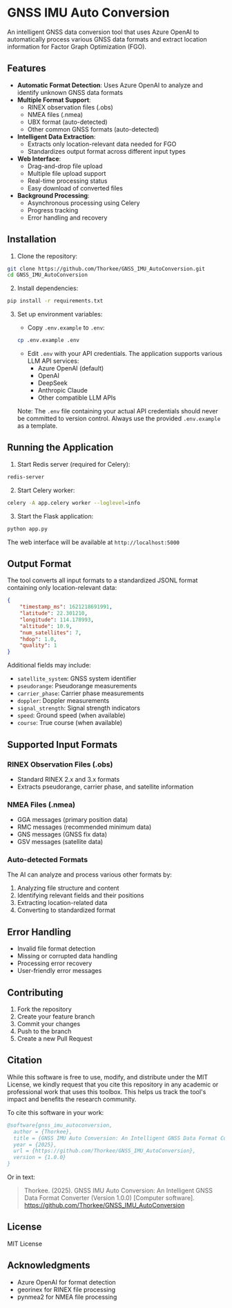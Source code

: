 # GNSS IMU Auto Conversion

An intelligent GNSS data conversion tool that uses Azure OpenAI to automatically process various GNSS data formats and extract location information for Factor Graph Optimization (FGO).

## Features

- **Automatic Format Detection**: Uses Azure OpenAI to analyze and identify unknown GNSS data formats
- **Multiple Format Support**:
  - RINEX observation files (.obs)
  - NMEA files (.nmea)
  - UBX format (auto-detected)
  - Other common GNSS formats (auto-detected)
- **Intelligent Data Extraction**:
  - Extracts only location-relevant data needed for FGO
  - Standardizes output format across different input types
- **Web Interface**:
  - Drag-and-drop file upload
  - Multiple file upload support
  - Real-time processing status
  - Easy download of converted files
- **Background Processing**:
  - Asynchronous processing using Celery
  - Progress tracking
  - Error handling and recovery

## Installation

1. Clone the repository:
```bash
git clone https://github.com/Thorkee/GNSS_IMU_AutoConversion.git
cd GNSS_IMU_AutoConversion
```

2. Install dependencies:
```bash
pip install -r requirements.txt
```

3. Set up environment variables:
   - Copy `.env.example` to `.env`:
   ```bash
   cp .env.example .env
   ```
   - Edit `.env` with your API credentials. The application supports various LLM API services:
     - Azure OpenAI (default)
     - OpenAI
     - DeepSeek
     - Anthropic Claude
     - Other compatible LLM APIs

   Note: The `.env` file containing your actual API credentials should never be committed to version control.
   Always use the provided `.env.example` as a template.

## Running the Application

1. Start Redis server (required for Celery):
```bash
redis-server
```

2. Start Celery worker:
```bash
celery -A app.celery worker --loglevel=info
```

3. Start the Flask application:
```bash
python app.py
```

The web interface will be available at `http://localhost:5000`

## Output Format

The tool converts all input formats to a standardized JSONL format containing only location-relevant data:

```json
{
    "timestamp_ms": 1621218691991,
    "latitude": 22.301210,
    "longitude": 114.178993,
    "altitude": 10.9,
    "num_satellites": 7,
    "hdop": 1.0,
    "quality": 1
}
```

Additional fields may include:
- `satellite_system`: GNSS system identifier
- `pseudorange`: Pseudorange measurements
- `carrier_phase`: Carrier phase measurements
- `doppler`: Doppler measurements
- `signal_strength`: Signal strength indicators
- `speed`: Ground speed (when available)
- `course`: True course (when available)

## Supported Input Formats

### RINEX Observation Files (.obs)
- Standard RINEX 2.x and 3.x formats
- Extracts pseudorange, carrier phase, and satellite information

### NMEA Files (.nmea)
- GGA messages (primary position data)
- RMC messages (recommended minimum data)
- GNS messages (GNSS fix data)
- GSV messages (satellite data)

### Auto-detected Formats
The AI can analyze and process various other formats by:
1. Analyzing file structure and content
2. Identifying relevant fields and their positions
3. Extracting location-related data
4. Converting to standardized format

## Error Handling

- Invalid file format detection
- Missing or corrupted data handling
- Processing error recovery
- User-friendly error messages

## Contributing

1. Fork the repository
2. Create your feature branch
3. Commit your changes
4. Push to the branch
5. Create a new Pull Request

## Citation

While this software is free to use, modify, and distribute under the MIT License, we kindly request that you cite this repository in any academic or professional work that uses this toolbox. This helps us track the tool's impact and benefits the research community.

To cite this software in your work:

```bibtex
@software{gnss_imu_autoconversion,
  author = {Thorkee},
  title = {GNSS IMU Auto Conversion: An Intelligent GNSS Data Format Converter},
  year = {2025},
  url = {https://github.com/Thorkee/GNSS_IMU_AutoConversion},
  version = {1.0.0}
}
```

Or in text:
> Thorkee. (2025). GNSS IMU Auto Conversion: An Intelligent GNSS Data Format Converter (Version 1.0.0) [Computer software]. https://github.com/Thorkee/GNSS_IMU_AutoConversion

## License

MIT License

## Acknowledgments

- Azure OpenAI for format detection
- georinex for RINEX file processing
- pynmea2 for NMEA file processing
